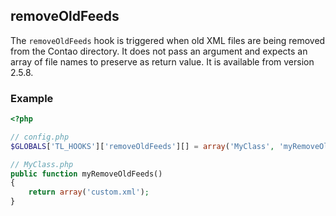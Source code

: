 removeOldFeeds
--------------

The `removeOldFeeds` hook is triggered when old XML files are being removed from the Contao directory. It does not pass an argument and expects an array of file names to preserve as return value. It is available from version 2.5.8.


### Example ###

```php
<?php

// config.php
$GLOBALS['TL_HOOKS']['removeOldFeeds'][] = array('MyClass', 'myRemoveOldFeeds');

// MyClass.php
public function myRemoveOldFeeds()
{
    return array('custom.xml');
}
```
